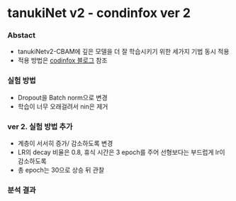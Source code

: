 # tanukiNet v2 - condinfox ver 2

### Abstact
- tanukiNetv2-CBAM에 깊은 모델을 더 잘 학습시키기 위한 세가지 기법 동시 적용
- 적용 방법은 [codinfox 블로그](https://buomsoo-kim.github.io/keras/2018/05/05/Easy-deep-learning-with-Keras-11.md/) 참조

### 실험 방법
- Dropout을 Batch norm으로 변경
- 학습이 너무 오래걸려서 nin은 제거

### ver 2. 실험 방법 추가
- 계층이 서서히 증가/ 감소하도록 변경
- LR의 decay 비율은 0.8, 휴식 시간은 3 epoch를 주어 선형보다는 부드럽게 lr이 감소하도록
- 총 epoch는 30으로 상승 뒤 관찰

### 분석 결과